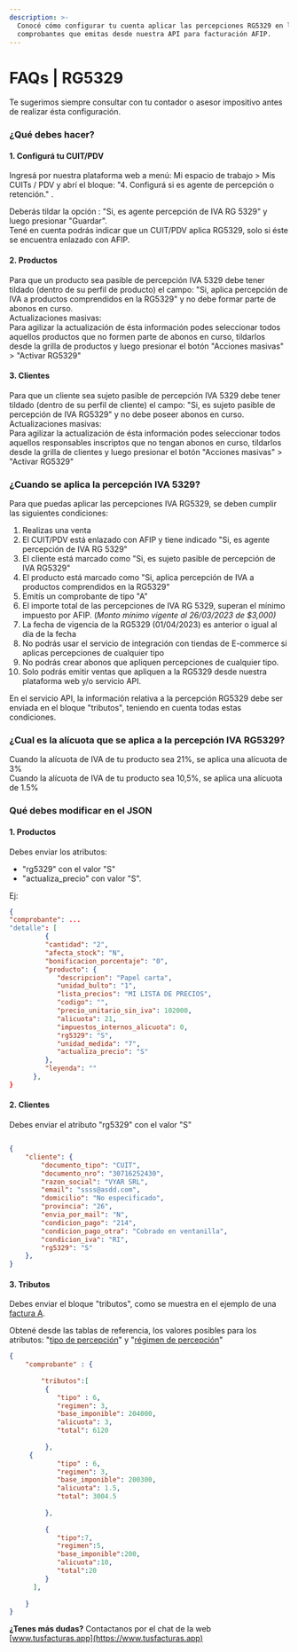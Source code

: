 ```yaml
---
description: >-
  Conocé cómo configurar tu cuenta aplicar las percepciones RG5329 en los
  comprobantes que emitas desde nuestra API para facturación AFIP.
---
```


# FAQs | RG5329

Te sugerimos siempre consultar con tu contador o asesor impositivo antes de realizar ésta configuración.

### ¿Qué debes hacer?

#### 1. Configurá tu CUIT/PDV

Ingresá por nuestra plataforma web a menú: Mi espacio de trabajo > Mis CUITs / PDV y abrí el bloque: "4. Configurá si es agente de percepción o retención." .&#x20;

Deberás tildar la opción : "Si, es agente percepción de IVA RG 5329" y luego presionar "Guardar".\
Tené en cuenta podrás indicar que un CUIT/PDV aplica RG5329, solo si éste se encuentra enlazado con AFIP.



#### 2. Productos

Para que un producto sea pasible de percepción IVA 5329 debe tener tildado (dentro de su perfil de producto) el campo: "Si, aplica percepción de IVA a productos comprendidos en la RG5329" y no debe formar parte de abonos en curso.\
Actualizaciones masivas:\
Para agilizar la actualización de ésta información podes seleccionar todos aquellos productos que no formen parte de abonos en curso, tildarlos desde la grilla de productos y luego presionar el botón "Acciones masivas" > "Activar RG5329"



#### 3. Clientes

Para que un cliente sea sujeto pasible de percepción IVA 5329 debe tener tildado (dentro de su perfil de cliente) el campo: "Si, es sujeto pasible de percepción de IVA RG5329" y no debe poseer abonos en curso.\
Actualizaciones masivas:\
Para agilizar la actualización de ésta información podes seleccionar todos aquellos responsables inscriptos que no tengan abonos en curso, tildarlos desde la grilla de clientes y luego presionar el botón "Acciones masivas" > "Activar RG5329"



### ¿Cuando se aplica la percepción IVA 5329?

Para que puedas aplicar las percepciones IVA RG5329, se deben cumplir las siguientes condiciones:

1. Realizas una venta
2. El CUIT/PDV está enlazado con AFIP y tiene indicado "Si, es agente percepción de IVA RG 5329"
3. El cliente está marcado como "Si, es sujeto pasible de percepción de IVA RG5329"
4. El producto está marcado como "Si, aplica percepción de IVA a productos comprendidos en la RG5329"
5. Emitís un comprobante de tipo "A"
6. El importe total de las percepciones de IVA RG 5329, superan el mínimo impuesto por AFIP. (_Monto mínimo vigente al 26/03/2023 de $3,000)_&#x20;
7. La fecha de vigencia de la RG5329 (01/04/2023) es anterior o igual al día de la fecha
8. No podrás usar el servicio de integración con tiendas de E-commerce si aplicas percepciones de cualquier tipo
9. No podrás crear abonos que apliquen percepciones de cualquier tipo.
10. Solo podrás emitir ventas que apliquen a la RG5329 desde nuestra plataforma web y/o servicio API.

En el servicio API, la información relativa a la percepción RG5329 debe ser enviada en el bloque "tributos", teniendo en cuenta todas estas condiciones.



### ¿Cual es la alícuota que se aplica a la percepción IVA RG5329?

Cuando la alícuota de IVA de tu producto sea 21%, se aplica una alícuota de 3%\
Cuando la alícuota de IVA de tu producto sea 10,5%, se aplica una alícuota de 1.5%



### Qué debes modificar en el JSON

#### 1. Productos

Debes enviar los atributos:

* &#x20;"rg5329"  con el valor "S" &#x20;
* "actualiza\_precio" con valor "S".

Ej:

```json
{
"comprobante": ...
"detalle": [
         {
         "cantidad": "2",
         "afecta_stock": "N",
         "bonificacion_porcentaje": "0",
         "producto": {
            "descripcion": "Papel carta",
            "unidad_bulto": "1",
            "lista_precios": "MI LISTA DE PRECIOS",
            "codigo": "",
            "precio_unitario_sin_iva": 102000,
            "alicuota": 21,
            "impuestos_internos_alicuota": 0,
            "rg5329": "S",
            "unidad_medida": "7",
            "actualiza_precio": "S"
         },
         "leyenda": ""
      },
}
```



#### 2. Clientes

Debes enviar el atributo  "rg5329"  con el valor "S"

```json

{
	"cliente": {
		"documento_tipo": "CUIT",
		"documento_nro": "30716252430",
		"razon_social": "VYAR SRL",
		"email": "ssss@asdd.com",
		"domicilio": "No especificado",
		"provincia": "26",
		"envia_por_mail": "N",
		"condicion_pago": "214",
		"condicion_pago_otra": "Cobrado en ventanilla",
		"condicion_iva": "RI",
		"rg5329": "S"
	},
}


```



#### 3. Tributos

Debes enviar el bloque "tributos", como se muestra en el ejemplo de una [factura A](api-factura-electronica-afip-facturacion-ventas/api-factura-electronica-afip-factura-nota-de-debito-b-nota-de-credito-bb.md).

Obtené desde las tablas de referencia, los valores posibles para los atributos: "[tipo de percepción](parametros/tablas-de-referencia.md#bloque-tributos-greater-than-tipos-de-percepcion-a-aplicar)" y "[régimen de percepción](parametros/tablas-de-referencia.md#bloque-tributos-greater-than-regimen-de-percepcion)"

```json
{
    "comprobante" : {
    
        "tributos":[
         {
            "tipo" : 6,
            "regimen": 3,
            "base_imponible": 204000,
            "alicuota": 3,
            "total": 6120
            
         },
	 {
            "tipo" : 6,
            "regimen": 3,
            "base_imponible": 200300,
            "alicuota": 1.5,
            "total": 3004.5
            
         },
				
         {
            "tipo":7,
            "regimen":5,
            "base_imponible":200,
            "alicuota":10,
            "total":20
         }
      ],
    
    }
}
```



**¿Tenes más dudas?** Contactanos por el chat de la web [www.tusfacturas.app](https://www.tusfacturas.app)
